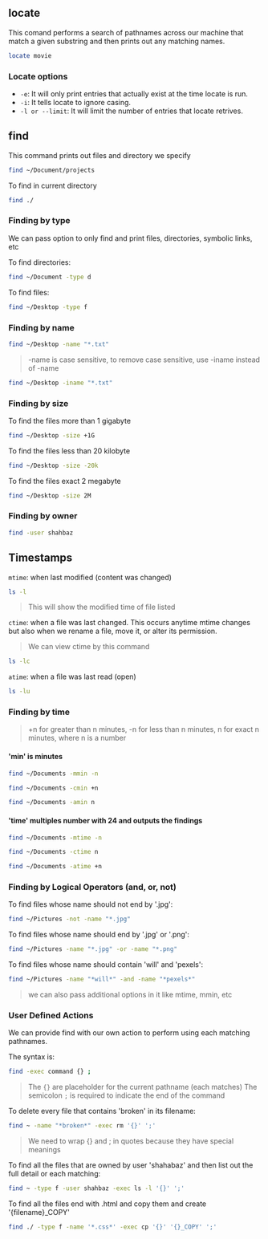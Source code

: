 ## locate

This comand performs a search of pathnames across our machine that match a given substring and then prints out any matching names.

```bash
locate movie
```

### Locate options

- `-e`: It will only print entries that actually exist at the time locate is run.
- `-i`: It tells locate to ignore casing.
- `-l or --limit`: It will limit the number of entries that locate retrives.


## find

This command prints out files and directory we specify

```bash
find ~/Document/projects
```

To find in current directory
```bash
find ./
```

### Finding by type

We can pass option to only find and print files, directories, symbolic links, etc

To find directories:
```bash
find ~/Document -type d
```

To find files:
```bash
find ~/Desktop -type f
```

### Finding by name

```bash
find ~/Desktop -name "*.txt"
```
> -name is case sensitive, to remove case sensitive, use -iname instead of -name

```bash
find ~/Desktop -iname "*.txt"
```


### Finding by size

To find the files more than 1 gigabyte
```bash
find ~/Desktop -size +1G
```

To find the files less than 20 kilobyte
```bash
find ~/Desktop -size -20k
```

To find the files exact 2 megabyte
```bash
find ~/Desktop -size 2M
```

### Finding by owner

```bash
find -user shahbaz
```

## Timestamps

`mtime`: when last modified (content was changed)

```bash
ls -l
```
> This will show the modified time of file listed

`ctime`: when a file was last changed. This occurs anytime mtime changes but also when we rename a file, move it, or alter its permission.

> We can view ctime by this command
```bash
ls -lc
```

`atime`: when a file was last read (open)
```bash
ls -lu
```

### Finding by time

> +n for greater than n minutes, -n for less than n minutes, n for exact n minutes, 
> where n is a number

#### 'min' is minutes

```bash
find ~/Documents -mmin -n
```

```bash
find ~/Documents -cmin +n
```

```bash
find ~/Documents -amin n
```

#### 'time' multiples number with 24 and outputs the findings

```bash
find ~/Documents -mtime -n
```

```bash
find ~/Documents -ctime n
```

```bash
find ~/Documents -atime +n
```

### Finding by Logical Operators (and, or, not)

To find files whose name should not end by '.jpg':

```bash
find ~/Pictures -not -name "*.jpg"
```

To find files whose name should end by '.jpg' or '.png':

```bash
find ~/Pictures -name "*.jpg" -or -name "*.png"
```


To find files whose name should contain 'will' and 'pexels':

```bash
find ~/Pictures -name "*will*" -and -name "*pexels*"
```

> we can also pass additional options in it like mtime, mmin, etc



### User Defined Actions

We can provide find with our own action to perform using each matching pathnames.

The syntax is:

```bash
find -exec command {} ;
```

> The `{}` are  placeholder for the current pathname (each matches)
> The semicolon `;` is required to indicate the end of the command


To delete every file that contains 'broken' in its filename:

```bash
find ~ -name "*broken*" -exec rm '{}' ';'
```

> We need to wrap {} and ; in quotes because they have special meanings

To find all the files that are owned by user 'shahabaz' and then list out the full detail or each matching:

```bash
find ~ -type f -user shahbaz -exec ls -l '{}' ';'
```

To find all the files end with .html and copy them and create '{filename}_COPY'

```bash
find ./ -type f -name '*.css*' -exec cp '{}' '{}_COPY' ';'
```
